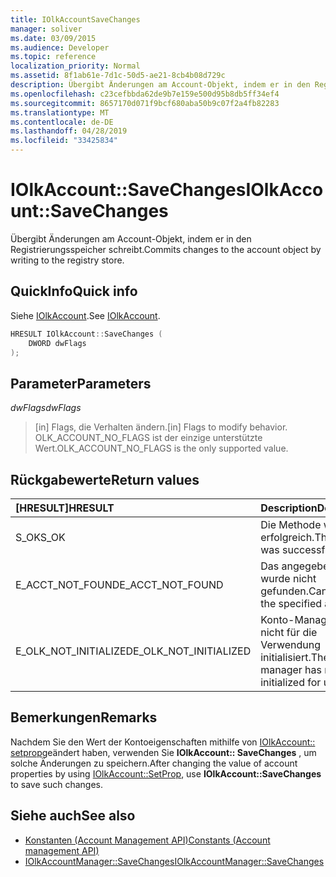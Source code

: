 ```yaml
---
title: IOlkAccountSaveChanges
manager: soliver
ms.date: 03/09/2015
ms.audience: Developer
ms.topic: reference
localization_priority: Normal
ms.assetid: 8f1ab61e-7d1c-50d5-ae21-8cb4b08d729c
description: Übergibt Änderungen am Account-Objekt, indem er in den Registrierungsspeicher schreibt.
ms.openlocfilehash: c23cefbbda62de9b7e159e500d95b8db5ff34ef4
ms.sourcegitcommit: 8657170d071f9bcf680aba50b9c07f2a4fb82283
ms.translationtype: MT
ms.contentlocale: de-DE
ms.lasthandoff: 04/28/2019
ms.locfileid: "33425834"
---
```

# <a name="iolkaccountsavechanges"></a><span data-ttu-id="7c988-103">IOlkAccount::SaveChanges</span><span class="sxs-lookup"><span data-stu-id="7c988-103">IOlkAccount::SaveChanges</span></span>

<span data-ttu-id="7c988-104">Übergibt Änderungen am Account-Objekt, indem er in den Registrierungsspeicher schreibt.</span><span class="sxs-lookup"><span data-stu-id="7c988-104">Commits changes to the account object by writing to the registry store.</span></span>
  
## <a name="quick-info"></a><span data-ttu-id="7c988-105">QuickInfo</span><span class="sxs-lookup"><span data-stu-id="7c988-105">Quick info</span></span>

<span data-ttu-id="7c988-106">Siehe [IOlkAccount](iolkaccount.md).</span><span class="sxs-lookup"><span data-stu-id="7c988-106">See [IOlkAccount](iolkaccount.md).</span></span>
  
```cpp
HRESULT IOlkAccount::SaveChanges (  
    DWORD dwFlags 
); 
```

## <a name="parameters"></a><span data-ttu-id="7c988-107">Parameter</span><span class="sxs-lookup"><span data-stu-id="7c988-107">Parameters</span></span>

<span data-ttu-id="7c988-108">_dwFlags_</span><span class="sxs-lookup"><span data-stu-id="7c988-108">_dwFlags_</span></span>
  
> <span data-ttu-id="7c988-109">[in] Flags, die Verhalten ändern.</span><span class="sxs-lookup"><span data-stu-id="7c988-109">[in] Flags to modify behavior.</span></span> <span data-ttu-id="7c988-110">OLK_ACCOUNT_NO_FLAGS ist der einzige unterstützte Wert.</span><span class="sxs-lookup"><span data-stu-id="7c988-110">OLK_ACCOUNT_NO_FLAGS is the only supported value.</span></span>
    
## <a name="return-values"></a><span data-ttu-id="7c988-111">Rückgabewerte</span><span class="sxs-lookup"><span data-stu-id="7c988-111">Return values</span></span>

|<span data-ttu-id="7c988-112">**[HRESULT]**</span><span class="sxs-lookup"><span data-stu-id="7c988-112">**HRESULT**</span></span>|<span data-ttu-id="7c988-113">**Description**</span><span class="sxs-lookup"><span data-stu-id="7c988-113">**Description**</span></span>|
|:-----|:-----|
|<span data-ttu-id="7c988-114">S_OK</span><span class="sxs-lookup"><span data-stu-id="7c988-114">S_OK</span></span>  <br/> |<span data-ttu-id="7c988-115">Die Methode war erfolgreich.</span><span class="sxs-lookup"><span data-stu-id="7c988-115">The method was successful.</span></span>  <br/> |
|<span data-ttu-id="7c988-116">E_ACCT_NOT_FOUND</span><span class="sxs-lookup"><span data-stu-id="7c988-116">E_ACCT_NOT_FOUND</span></span>  <br/> |<span data-ttu-id="7c988-117">Das angegebene Konto wurde nicht gefunden.</span><span class="sxs-lookup"><span data-stu-id="7c988-117">Cannot find the specified account.</span></span>  <br/> |
|<span data-ttu-id="7c988-118">E_OLK_NOT_INITIALIZED</span><span class="sxs-lookup"><span data-stu-id="7c988-118">E_OLK_NOT_INITIALIZED</span></span>  <br/> |<span data-ttu-id="7c988-119">Konto-Manager wurde nicht für die Verwendung initialisiert.</span><span class="sxs-lookup"><span data-stu-id="7c988-119">The account manager has not been initialized for use.</span></span>  <br/> |
   
## <a name="remarks"></a><span data-ttu-id="7c988-120">Bemerkungen</span><span class="sxs-lookup"><span data-stu-id="7c988-120">Remarks</span></span>

<span data-ttu-id="7c988-121">Nachdem Sie den Wert der Kontoeigenschaften mithilfe von [IOlkAccount:: setprop](iolkaccount-setprop.md)geändert haben, verwenden Sie **IOlkAccount:: SaveChanges** , um solche Änderungen zu speichern.</span><span class="sxs-lookup"><span data-stu-id="7c988-121">After changing the value of account properties by using [IOlkAccount::SetProp](iolkaccount-setprop.md), use **IOlkAccount::SaveChanges** to save such changes.</span></span> 
  
## <a name="see-also"></a><span data-ttu-id="7c988-122">Siehe auch</span><span class="sxs-lookup"><span data-stu-id="7c988-122">See also</span></span>

- [<span data-ttu-id="7c988-123">Konstanten (Account Management API)</span><span class="sxs-lookup"><span data-stu-id="7c988-123">Constants (Account management API)</span></span>](constants-account-management-api.md) 
- [<span data-ttu-id="7c988-124">IOlkAccountManager::SaveChanges</span><span class="sxs-lookup"><span data-stu-id="7c988-124">IOlkAccountManager::SaveChanges</span></span>](iolkaccountmanager-savechanges.md)

